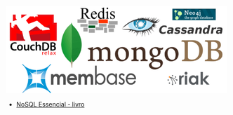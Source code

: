 ![nosql](img/nosql.gif)

* [NoSQL Essencial - livro](http://www.novateceditora.com.br/livros/nosql-essencial/)